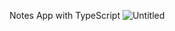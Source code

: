 Notes App with TypeScript
![Untitled](https://user-images.githubusercontent.com/89863498/192350782-36f44881-1d58-4d9d-b121-0737ccc255bb.gif)
